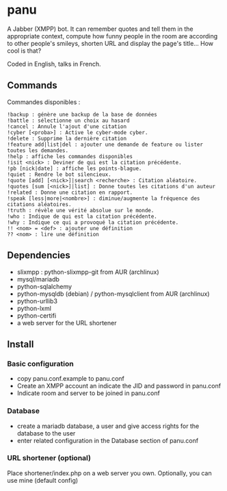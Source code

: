 # panu

A Jabber (XMPP) bot. It can remember quotes and tell them in the appropriate context, compute how funny people in the room are according to other people's smileys, shorten URL and display the page's title... How cool is that?

Coded in English, talks in French.

## Commands

Commandes disponibles :
```
!backup : génère une backup de la base de données
!battle : sélectionne un choix au hasard
!cancel : Annule l'ajout d'une citation
!cyber [<proba>] : Active le cyber-mode cyber.
!delete : Supprime la dernière citation
!feature add|list|del : ajouter une demande de feature ou lister toutes les demandes.
!help : affiche les commandes disponibles
!isit <nick> : Deviner de qui est la citation précédente.
!pb [nick|date] : affiche les points-blague.
!quiet : Rendre le bot silencieux.
!quote [add] [<nick>]|search <recherche> : Citation aléatoire.
!quotes [sum [<nick>]|list] : Donne toutes les citations d'un auteur
!related : Donne une citation en rapport.
!speak [less|more|<nombre>] : diminue/augmente la fréquence des citations aléatoires.
!truth : révèle une vérité absolue sur le monde.
!who : Indique de qui est la citation précédente.
!why : Indique ce qui a provoqué la citation précédente.
!! <nom> = <def> : ajouter une définition
?? <nom> : lire une définition
```

## Dependencies

- slixmpp : python-slixmpp-git from AUR (archlinux)
- mysql/mariadb
- python-sqlalchemy
- python-mysqldb (debian) / python-mysqlclient from AUR (archlinux)
- python-urllib3
- python-lxml
- python-certifi
- a web server for the URL shortener

## Install

### Basic configuration

- copy panu.conf.example to panu.conf
- Create an XMPP account an indicate the JID and password in panu.conf
- Indicate room and server to be joined in panu.conf

### Database

- create a mariadb database, a user and give access rights for the database to the user
- enter related configuration in the Database section of panu.conf

### URL shortener (optional)

Place shortener/index.php on a web server you own. Optionally, you can use mine (default config)
